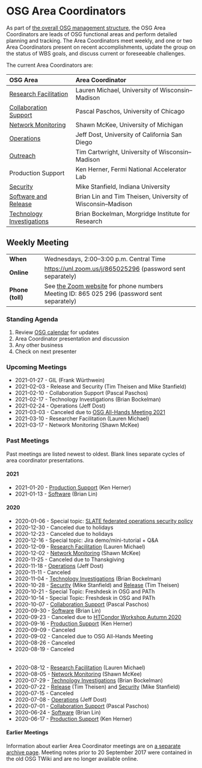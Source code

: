# OSG Area Coordinators

As part of [the overall OSG management structure](index.md), the OSG Area Coordinators are leads of OSG functional areas
and perform detailed planning and tracking.  The Area Coordinators meet weekly, and one or two Area Coordinators present
on recent accomplishments, update the group on the status of WBS goals, and discuss current or foreseeable challenges.

The current Area Coordinators are:

| OSG Area | Area Coordinator |
| :------- | :--------------- |
| [Research Facilitation](https://opensciencegrid.org/research-facilitation) | Lauren Michael, University of Wisconsin&ndash;Madison |
| [Collaboration Support](https://opensciencegrid.org/collaboration-support/) | Pascal Paschos, University of Chicago |
| [Network Monitoring](https://opensciencegrid.org/networking/) | Shawn McKee, University of Michigan |
| [Operations](https://opensciencegrid.org/operations/) | Jeff Dost, University of California San Diego |
| [Outreach](https://opensciencegrid.org/outreach/) | Tim Cartwright, University of Wisconsin&ndash;Madison |
| Production Support | Ken Herner, Fermi National Accelerator Lab |
| [Security](https://opensciencegrid.org/security/) | Mike Stanfield, Indiana University |
| [Software and Release](https://opensciencegrid.org/technology/) | Brian Lin and Tim Theisen, University of Wisconsin&ndash;Madison |
| [Technology Investigations](https://opensciencegrid.org/technology/) | Brian Bockelman, Morgridge Institute for Research |


## Weekly Meeting

<table>
  <tr> <td><strong>When</strong></td> <td>Wednesdays, 2:00–3:00 p.m. Central Time</td> </tr>
  <tr>
    <td><strong>Online</strong></td>
    <td><a href="https://unl.zoom.us/j/865025296">https://unl.zoom.us/j/865025296</a> (password sent separately)</td>
  </tr>
  <tr>
    <td><strong>Phone (toll)</strong></td>
    <td>
      See <a href="https://unl.zoom.us/zoomconference">the Zoom website</a> for phone numbers<br>
      Meeting ID: 865 025 296 (password sent separately)
    </td>
  </tr>
</table>

### Standing Agenda

1. Review [OSG calendar](https://indico.fnal.gov/categoryDisplay.py?categId=86) for updates
1. Area Coordinator presentation and discussion
1. Any other business
1. Check on next presenter

### Upcoming Meetings

- 2021-01-27 - GIL (Frank Würthwein)
- 2021-02-03 - Release and Security (Tim Theisen and Mike Stanfield)
- 2021-02-10 - Collaboration Support (Pascal Paschos)
- 2021-02-17 - Technology Investigations (Brian Bockelman)
- 2021-02-24 - Operations (Jeff Dost)
- 2021-03-03 - Canceled due to [OSG All-Hands Meeting 2021](https://opensciencegrid.org/all-hands/2021/)
- 2021-03-10 - Researcher Facilitation (Lauren Michael)
- 2021-03-17 - Network Monitoring (Shawn McKee)

### Past Meetings

Past meetings are listed newest to oldest.  Blank lines separate cycles of area coordinator presentations.

#### 2021

- 2021-01-20 - [Production Support](https://drive.google.com/file/d/1-QCXvcUc-cshTdM92a_rzaUg_NYEtGuk/) (Ken Herner)
- 2021-01-13 - [Software](https://docs.google.com/presentation/d/15Sbe7LgwCxPVG9gzKFJAyT8OQqrOInhPwiaiEzIzHUU/) (Brian Lin)

#### 2020

- 2020-01-06 - Special topic: [SLATE federated operations security policy](https://docs.google.com/presentation/d/1FG_UJLpmhKfTcrIBZSdfwWWI2mKbl6VGgZNRg7Yu3-0/)
- 2020-12-30 - Canceled due to holidays
- 2020-12-23 - Canceled due to holidays
- 2020-12-16 - Special topic: Jira demo/mini-tutorial + Q&amp;A
- 2020-12-09 - [Research Facilitation](https://docs.google.com/presentation/d/1_hDoRGRvs4Ja4M_mM1uAvtjxMeCNZPF3QKmBxPR4mFA) (Lauren Michael)
- 2020-12-02 - [Network Monitoring](https://drive.google.com/file/d/1TfDQBeQKXcHwyxi714GKB611g3t8U0uH/) (Shawn McKee)
- 2020-11-25 - Canceled due to Thanskgiving
- 2020-11-18 - [Operations](https://docs.google.com/presentation/d/1uD6bjIC3mEv_KVOKB5Oo7MOSKhXIJ5j4xUj3HnZtOdw/) (Jeff Dost)
- 2020-11-11 - Canceled
- 2020-11-04 - [Technology Investigations](https://drive.google.com/file/d/1gv0kucFJoVisZDeS6VMmzJ9g5fq1RM-r/) (Brian Bockelman)
- 2020-10-28 - [Security](https://drive.google.com/file/d/1-5EU59il1zQjixY0H7tEBxamgl0Bk_D9) (Mike Stanfield) and [Release](https://docs.google.com/document/d/1jEaEUgohCwe4_7Hy-erZG7K3DgWfkWaIs3mgORFQ1SE) (Tim Theisen)
- 2020-10-21 - Special Topic: Freshdesk in OSG and PATh
- 2020-10-14 - Special Topic: Freshdesk in OSG and PATh
- 2020-10-07 - [Collaboration Support](https://drive.google.com/file/d/1wzwunqiV3elXu2zME3x3PhEZ71EMH6rw/) (Pascal Paschos)
- 2020-09-30 - [Software](https://docs.google.com/presentation/d/1dhsx4nP0spzOFrVM_Q7RsG1b0vOqm486iSGHi-ZhzXg/) (Brian Lin)
- 2020-09-23 - Canceled due to [HTCondor Workshop Autumn 2020](https://indico.cern.ch/event/936993/)
- 2020-09-16 - [Production Support](https://drive.google.com/file/d/1xAMSSyDiftGZPIvDdQu4w4kybG-RGR00/) (Ken Herner)
- 2020-09-09 - Canceled
- 2020-09-02 - Canceled due to OSG All-Hands Meeting
- 2020-08-26 - Canceled
- 2020-08-19 - Canceled

<div style="height: 0.5ex"></div>

- 2020-08-12 - [Research Facilitation](https://docs.google.com/presentation/d/19u9sbbt3d-cPlGPh_OtNXQFjnPivxGMnaisvgJ3V53U/) (Lauren Michael)
- 2020-08-05 - [Network Monitoring](https://drive.google.com/file/d/1yO2_KZGzBGbZrb03KM3SYCb9cJRMx6Ly/) (Shawn McKee)
- 2020-07-29 - [Technology Investigations](https://drive.google.com/file/d/1O9UBzS7OIwtDseTIIoSM_d4yHZd7LG-x/) (Brian Bockelman)
- 2020-07-22 - [Release](https://docs.google.com/document/d/1O9XjZJHEEAadtbt_FILfqFFLUYiVWQsp4FJCXfMPpZA) (Tim Theisen) and [Security](https://drive.google.com/file/d/1wsRXKIzB88P1Z5CeYTu1NU9exszAfMbn/) (Mike Stanfield)
- 2020-07-15 - Canceled
- 2020-07-08 - [Operations](https://docs.google.com/presentation/d/1J9IWf0UYRqZ6TVPEusNuwPlT9TlwvNkHUKcmmhEWnuU/) (Jeff Dost)
- 2020-07-01 - [Collaboration Support](https://drive.google.com/file/d/1MMzNrBYxjLfeJQ2yvaHEg4L-g-6s_7NP/) (Pascal Paschos)
- 2020-06-24 - [Software](https://docs.google.com/presentation/d/1mEz1G9VofLViPlqIHzy15ey6EHck_b2pampDSUNV-wI/) (Brian Lin)
- 2020-06-17 - [Production Support](https://drive.google.com/file/d/1jtCYd7Kh4omqZwHpFJB5cFQhhwgq1uOG/) (Ken Herner)

#### Earlier Meetings

Information about earlier Area Coordinator meetings are on [a separate archive page](ac-meeting-archive.md).  Meeting
notes prior to 20 September 2017 were contained in the old OSG TWiki and are no longer available online.
